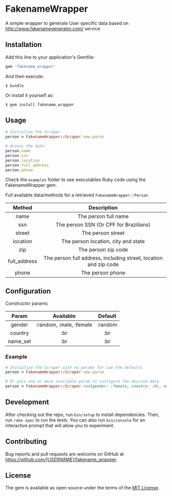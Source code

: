 # FakenameWrapper

A simple wrapper to generate User specific data based on http://www.fakenamegenerator.com/ service

## Installation

Add this line to your application's Gemfile:

```ruby
gem 'fakename_wrapper'
```

And then execute:

    $ bundle

Or install it yourself as:

    $ gem install fakename_wrapper

## Usage

```ruby
# Initialize the Scraper
person = FakenameWrapper::Scraper.new.parse

# Access the data
person.name
person.ssn
person.location
person.full_address
person.phone
```

Check the `examples` folder to see executables Ruby code using the FakenameWrapper gem.

Full available data/methods for a retrieved `FakenameWrapper::Person`

| Method |          Description          |
|:------:|:---------------------:|
|   name  |     The person full name    |
|   ssn  |     The person SSN (Or CPF for Brazilians)    |
|   street  |     The person street    |
|   location  |     The person location, city and state    |
|   zip  |     The person zip code    |
|   full_address  |     The person full address, including street, location and zip code    |
|   phone  |     The person phone    |

## Configuration

Constructor params

| Param |          Available          |         Default         |
|:------:|:---------------------:|:---------------------------:|
|   gender  |     :random, :male, :female    | :random |
|   country  |     :br    | :br |
|   name_set  |     :br    | :br |

### Example

```ruby
# Initialize the Scraper with no params for use the defaults 
person = FakenameWrapper::Scraper.new.parse

# Or pass one or more available param to configure the desired data
person = FakenameWrapper::Scraper.new(gender: :female, country: :br, name_set: :br).parse
```

## Development

After checking out the repo, run `bin/setup` to install dependencies. Then, run `rake spec` to run the tests. You can also run `bin/console` for an interactive prompt that will allow you to experiment.

## Contributing

Bug reports and pull requests are welcome on GitHub at https://github.com/[USERNAME]/fakename_wrapper.

## License

The gem is available as open source under the terms of the [MIT License](http://opensource.org/licenses/MIT).
